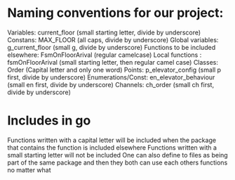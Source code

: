 Naming conventions for our project:
==================================

Variables: current_floor (small starting letter, divide by underscore)
Constans: MAX_FLOOR (all caps, divide by underscore)
Global variables: g_current_floor (small g, divide by underscore)
Functions to be included elsewhere: FsmOnFloorArival (regular camelcase)
Local functions : fsmOnFloorArival (small starting letter, then regular camel case)
Classes: Order (Capital letter and only one word)
Points: p_elevator_config (small p first, divide by underscore)
Enumerations/Const: en_elevator_behaviour (small en first, divide by underscore)
Channels: ch_order (small ch first, divide by underscore)

Includes in go
==============
Functions written with a capital letter will be included when the package that contains the function is included elsewhere
Functions written with a small starting letter will not be included
One can also define to files as being part of the same package and then they both can use each others functions no matter what
